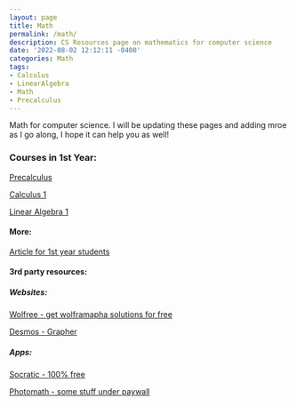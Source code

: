 ```yaml
---
layout: page
title: Math 
permalink: /math/
description: CS Resources page on mathematics for computer science
date: '2022-08-02 12:12:11 -0400'
categories: Math
tags:
- Calculus
- LinearAlgebra
- Math
- Precalculus
---
```


Math for computer science. I will be updating these pages and adding mroe as I go along, I hope it can help you as well! 


### Courses in 1st Year: 
<!-- Precalculus -->
[Precalculus](https://cs.aviparshan.com/math/precalculus/)

<!-- Calculus 1 -->
[Calculus 1](https://cs.aviparshan.com/math/calculus/)


[Linear Algebra 1](https://cs.aviparshan.com/math/linearalgebra/)

#### More: 

[Article for 1st year students](https://tech.aviparshan.com/2022/06/math-required-for-computer-science-1st.html)


#### 3rd party resources:

##### Websites: 

[Wolfree - get wolframapha solutions for free](https://www.wolframalpha.com/input?i=1%2F2)


[Desmos - Grapher](https://www.desmos.com/calculator)


##### Apps:

[Socratic - 100% free](https://socratic.org/)


[Photomath - some stuff under paywall](https://photomath.com/en)

